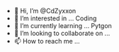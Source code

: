 - 👋 Hi, I’m @CdZyxxon
- 👀 I’m interested in ... Coding
- 🌱 I’m currently learning ... Pytgon
- 💞️ I’m looking to collaborate on ...
- 📫 How to reach me ...

<!---
CdZyxxon/CdZyxxon is a ✨ special ✨ repository because its `README.md` (this file) appears on your GitHub profile.
You can click the Preview link to take a look at your changes.
--->
